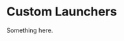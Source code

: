 [title]: # (Custom Launchers)
[tags]: # (XXX)
[priority]: # (4614)
# Custom Launchers
Something here.
